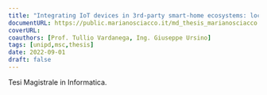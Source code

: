 ```yaml
---
title: "Integrating IoT devices in 3rd-party smart-home ecosystems: local vs remote middleware solutions"
documentURL: https://public.marianosciacco.it/md_thesis_marianosciacco.pdf
coverURL: 
coauthors: [Prof. Tullio Vardanega, Ing. Giuseppe Ursino]
tags: [unipd,msc,thesis]
date: 2022-09-01
draft: false
---
```


Tesi Magistrale in Informatica.